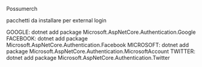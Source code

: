 Possumerch

pacchetti da installare per external login

GOOGLE: dotnet add package Microsoft.AspNetCore.Authentication.Google
FACEBOOK: dotnet add package Microsoft.AspNetCore.Authentication.Facebook
MICROSOFT: dotnet add package Microsoft.AspNetCore.Authentication.MicrosoftAccount
TWITTER: dotnet add package Microsoft.AspNetCore.Authentication.Twitter
